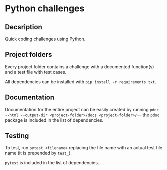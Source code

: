# Python challenges

## Decsription

Quick coding challenges using Python.

## Project folders

Every project folder contains a challenge with a documented function(s) and a test file with test cases.

All dependencies can be installed with `pip install -r requirements.txt`.

## Documentation

Documentation for the entire project can be easily created by running `pdoc --html --output-dir <project-folder>/docs <project-folder>/`— the `pdoc` package is included in the list of dependencies.

## Testing

To test, run `pytest <filename>` replacing the file name with an actual test file name (it is prepended by `test_`).

`pytest` is included in the list of dependencies.
